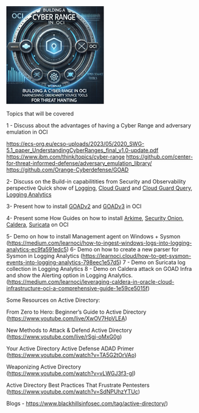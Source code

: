 
<img src="image.png" width="256"/>

Topics that will be covered

1 - Discuss about the advantages of having a Cyber Range and adversary emulation in OCI

https://ecs-org.eu/ecso-uploads/2023/05/2020_SWG-5.1_paper_UnderstandingCyberRanges_final_v1.0-update.pdf 
https://www.ibm.com/think/topics/cyber-range 
https://github.com/center-for-threat-informed-defense/adversary_emulation_library/
https://github.com/Orange-Cyberdefense/GOAD 

2- Discuss on the Build-in capabilitities from Security and Observability perspective
Quick show of [Logging](https://docs.oracle.com/en-us/iaas/Content/Logging/Concepts/loggingoverview.htm), [Cloud Guard](https://docs.oracle.com/en-us/iaas/cloud-guard/home.htm) and [Cloud Guard Query](https://docs.oracle.com/en-us/iaas/cloud-guard/using/queries-about.htm#queries-about), [Logging Analytics](https://docs.oracle.com/en-us/iaas/logging-analytics/doc/logging-analytics1.html)

3- Present how to install [GOADv2](https://medium.com/learnoci/how-to-run-game-of-active-directory-in-oci-part-1-5be51387a7a2) and [GOADv3](https://github.com/adibirzu/GOADv3/tree/main) in OCI

4- Present some How Guides on how to install [Arkime](https://medium.com/learnoci/how-to-install-arkime-moloch-using-embedded-open-search-19a7a58f8eff), [Security Onion](https://learnoci.cloud/how-to-install-security-onion-on-oci-9c968031718a), [Caldera](https://learnoci.cloud/leveraging-caldera-in-oracle-cloud-infrastructure-oci-a-comprehensive-guide-1e59ce5015fb), [Suricata](https://medium.com/learnoci/how-to-install-suricata-in-oci-and-send-the-logs-to-logging-analytics-53587e691fbc) on OCI

5- Demo on how to install Management agent on Windows + Sysmon
(https://medium.com/learnoci/how-to-ingest-windows-logs-into-logging-analytics-ec9fa591edc5)
6- Demo on how to create a new parser for Sysmon in Logging Analytics
(https://learnoci.cloud/how-to-get-sysmon-events-into-logging-analytics-798eec1e57d5)
7 - Demo on Suricata log collection in Logging Analytics
8 - Demo on Caldera attack on GOAD Infra and show the Alerting option in Logging Analytics.
(https://medium.com/learnoci/leveraging-caldera-in-oracle-cloud-infrastructure-oci-a-comprehensive-guide-1e59ce5015f)

  
Some Resources on Active Directory:  

  
From Zero to Hero: Beginner’s Guide to Active Directory  
(https://www.youtube.com/live/XwOV7HpVLEA)
  
New Methods to Attack & Defend Active Directory  
(https://www.youtube.com/live/rSgj-oMxG0g)
  
Your Active Directory Active Defense ADAD Primer 
(https://www.youtube.com/watch?v=TA5G2tOrVAo)
  
Weaponizing Active Directory  
(https://www.youtube.com/watch?v=vLWGJ3f3-gI)
  
Active Directory Best Practices That Frustrate Pentesters  
(https://www.youtube.com/watch?v=SdNPUhzYTUc)
  
Blogs - https://www.blackhillsinfosec.com/tag/active-directory/)
